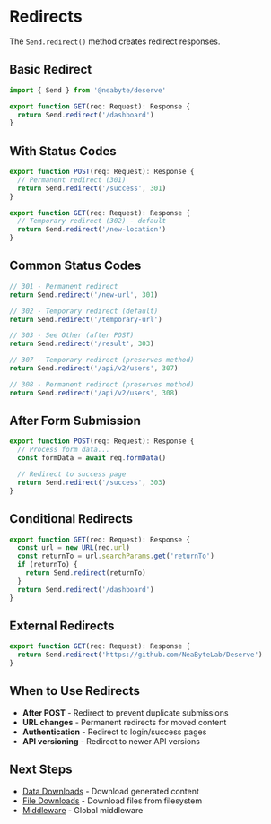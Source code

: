 # Redirects

The `Send.redirect()` method creates redirect responses.

## Basic Redirect

```typescript
import { Send } from '@neabyte/deserve'

export function GET(req: Request): Response {
  return Send.redirect('/dashboard')
}
```

## With Status Codes

```typescript
export function POST(req: Request): Response {
  // Permanent redirect (301)
  return Send.redirect('/success', 301)
}

export function GET(req: Request): Response {
  // Temporary redirect (302) - default
  return Send.redirect('/new-location')
}
```

## Common Status Codes

```typescript
// 301 - Permanent redirect
return Send.redirect('/new-url', 301)

// 302 - Temporary redirect (default)
return Send.redirect('/temporary-url')

// 303 - See Other (after POST)
return Send.redirect('/result', 303)

// 307 - Temporary redirect (preserves method)
return Send.redirect('/api/v2/users', 307)

// 308 - Permanent redirect (preserves method)
return Send.redirect('/api/v2/users', 308)
```

## After Form Submission

```typescript
export function POST(req: Request): Response {
  // Process form data...
  const formData = await req.formData()

  // Redirect to success page
  return Send.redirect('/success', 303)
}
```

## Conditional Redirects

```typescript
export function GET(req: Request): Response {
  const url = new URL(req.url)
  const returnTo = url.searchParams.get('returnTo')
  if (returnTo) {
    return Send.redirect(returnTo)
  }
  return Send.redirect('/dashboard')
}
```

## External Redirects

```typescript
export function GET(req: Request): Response {
  return Send.redirect('https://github.com/NeaByteLab/Deserve')
}
```

## When to Use Redirects

- **After POST** - Redirect to prevent duplicate submissions
- **URL changes** - Permanent redirects for moved content
- **Authentication** - Redirect to login/success pages
- **API versioning** - Redirect to newer API versions

## Next Steps

- [Data Downloads](/response/data) - Download generated content
- [File Downloads](/response/file) - Download files from filesystem
- [Middleware](/middleware/global) - Global middleware
